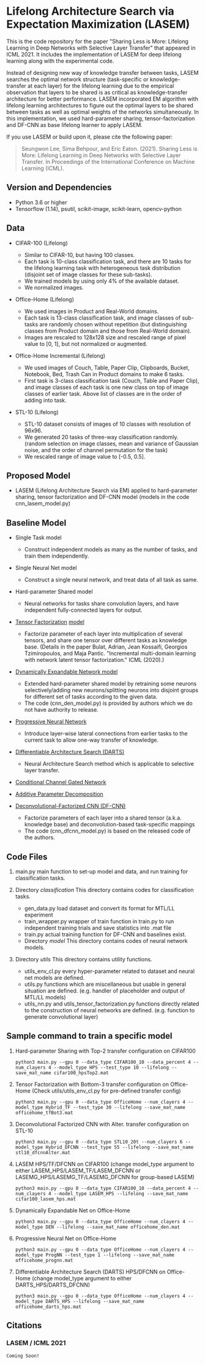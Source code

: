# Lifelong Architecture Search via Expectation Maximization (LASEM)
This is the code repository for the paper "Sharing Less is More: Lifelong Learning in Deep Networks with Selective Layer Transfer" that appeared in ICML 2021.  It includes the implementation of LASEM for deep lifelong learning along with the experimental code.

Instead of designing new way of knowledge transfer between tasks, LASEM searches the optimal network structure (task-specific or knowledge-transfer at each layer) for the lifelong learning due to the empirical observation that layers to be shared is as critical as knowledge-transfer architecture for better performance. LASEM incorporated EM algorithm with lifelong learning architectures to figure out the optimal layers to be shared between tasks as well as optimal weights of the networks simultaneously. In this implementation, we used hard-parameter sharing, tensor-factorization and DF-CNN as base lifelong learner to apply LASEM.

If you use LASEM or build upon it, please cite the following paper:

> Seungwon Lee, Sima Behpour, and Eric Eaton. (2021). Sharing Less is More: Lifelong Learning in Deep Networks with Selective Layer Transfer. In Proceedings of the International Conference on Machine Learning (ICML).


## Version and Dependencies
- Python 3.6 or higher
- Tensorflow (1.14), psutil, scikit-image, scikit-learn, opencv-python

## Data
- CIFAR-100 (Lifelong)
    - Similar to CIFAR-10, but having 100 classes.
    - Each task is 10-class classification task, and there are 10 tasks for the lifelong learning task with heterogeneous task distribution (disjoint set of image classes for these sub-tasks).
    - We trained models by using only 4% of the available dataset.
    - We normalized images.

- Office-Home (Lifelong)
    - We used images in Product and Real-World domains.
    - Each task is 13-class classification task, and image classes of sub-tasks are randomly chosen without repetition (but distinguishing classes from Product domain and those from Real-World domain).
    - Images are rescaled to 128x128 size and rescaled range of pixel value to [0, 1], but not normalized or augmented.

- Office-Home Incremental (Lifelong)
    - We used images of Couch, Table, Paper Clip, Clipboards, Bucket, Notebook, Bed, Trash Can in Product domains to make 6 tasks.
    - First task is 3-class classification task (Couch, Table and Paper Clip), and image classes of each task is one new class on top of image classes of earlier task. Above list of classes are in the order of adding into task.
    
- STL-10 (Lifelong)
    - STL-10 dataset consists of images of 10 classes with resolution of 96x96.
    - We generated 20 tasks of three-way classification randomly. (random selection on image classes, mean and variance of Gaussian noise, and the order of channel permutation for the task)
    - We rescaled range of image value to [-0.5, 0.5].

## Proposed Model
- LASEM (Lifelong Architecture Search via EM) applied to hard-parameter sharing, tensor factorization and DF-CNN model (models in the code cnn_lasem_model.py)


## Baseline Model
- Single Task model
    - Construct independent models as many as the number of tasks, and train them independently.

- Single Neural Net model
    - Construct a single neural network, and treat data of all task as same.

- Hard-parameter Shared model
    - Neural networks for tasks share convolution layers, and have independent fully-connected layers for output.

- [Tensor Factorization](https://arxiv.org/abs/1605.06391) [model](https://www.aaai.org/Papers/AAAI/2020GB/AAAI-BulatA.1460.pdf)
    - Factorize parameter of each layer into multiplication of several tensors, and share one tensor over different tasks as knowledge base. (Details in the paper Bulat, Adrian, Jean Kossaifi, Georgios Tzimiropoulos, and Maja Pantic. "Incremental multi-domain learning with network latent tensor factorization." ICML (2020).)

- [Dynamically Expandable Network model](https://arxiv.org/abs/1708.01547)
    - Extended hard-parameter shared model by retraining some neurons selectively/adding new neurons/splitting neurons into disjoint groups for different set of tasks according to the given data.
    - The code (cnn_den_model.py) is provided by authors which we do not have authority to release.
    
- [Progressive Neural Network](https://arxiv.org/abs/1606.04671)
    - Introduce layer-wise lateral connections from earlier tasks to the current task to allow one-way transfer of knowledge.
    
- [Differentiable Architecture Search (DARTS)](https://arxiv.org/abs/1806.09055)
    - Neural Architecture Search method which is applicable to selective layer transfer.
    
- [Conditional Channel Gated Network](https://arxiv.org/abs/2004.00070)

- [Additive Parameter Decomposition](https://openreview.net/forum?id=r1gdj2EKPB)

- [Deconvolutional-Factorized CNN (DF-CNN)](https://www.ijcai.org/proceedings/2019/393)
    - Factorize parameters of each layer into a shared tensor (a.k.a. knowledge base) and deconvolution-based task-specific mappings
    - The code (cnn_dfcnn_model.py) is based on the released code of the authors.


## Code Files
1. main.py
    main function to set-up model and data, and run training for classification tasks.

2. Directory *classification*
    This directory contains codes for classification tasks.
    - gen_data.py
        load dataset and convert its format for MTL/LL experiment
    - train_wrapper.py
        wrapper of train function in train.py to run independent training trials and save statistics into .mat file
    - train.py
        actual training function for DF-CNN and baselines exist.
    - Directory *model*
        This directory contains codes of neural network models.

3. Directory *utils*
    This directory contains utility functions.
    - utils_env_cl.py
        every hyper-parameter related to dataset and neural net models are defined.
    - utils.py
        functions which are miscellaneous but usable in general situation are defined. (e.g. handler of placeholder and output of MTL/LL models)
    - utils_nn.py and utils_tensor_factorization.py
        functions directly related to the construction of neural networks are defined. (e.g. function to generate convolutional layer)


## Sample command to train a specific model
1. Hard-parameter Sharing with Top-2 transfer configuration on CIFAR100

    ```python3 main.py --gpu 0 --data_type CIFAR100_10 --data_percent 4 --num_clayers 4 --model_type HPS --test_type 10 --lifelong --save_mat_name cifar100_hpsTop2.mat```

2. Tensor Factorization with Bottom-3 transfer configuration on Office-Home (Check utils/utils_env_cl.py for pre-defined transfer config)

    ```python3 main.py --gpu 0 --data_type OfficeHome --num_clayers 4 --model_type Hybrid_TF --test_type 30 --lifelong --save_mat_name officehome_tfBot3.mat```
    
3. Deconvolutional Factorized CNN with Alter. transfer configuration on STL-10

    ```python3 main.py --gpu 0 --data_type STL10_20t --num_clayers 6 --model_type Hybrid_DFCNN --test_type 55 --lifelong --save_mat_name stl10_dfcnnAlter.mat```

4. LASEM HPS/TF/DFCNN on CIFAR100 (change model_type argument to either LASEM_HPS/LASEM_TF/LASEM_DFCNN or LASEMG_HPS/LASEMG_TF/LASEMG_DFCNN for group-based LASEM)

    ```python3 main.py --gpu 0 --data_type CIFAR100_10 --data_percent 4 --num_clayers 4 --model_type LASEM_HPS --lifelong --save_mat_name cifar100_lasem_hps.mat```
    
5. Dynamically Expandable Net on Office-Home

    ```python3 main.py --gpu 0 --data_type OfficeHome --num_clayers 4 --model_type DEN --lifelong --save_mat_name officehome_den.mat```
    
6. Progressive Neural Net on Office-Home

    ```python3 main.py --gpu 0 --data_type OfficeHome --num_clayers 4 --model_type ProgNN --test_type 1 --lifelong --save_mat_name officehome_prognn.mat```
    
7. Differentiable Architecture Search (DARTS) HPS/DFCNN on Office-Home (change model_type argument to either DARTS_HPS/DARTS_DFCNN)

    ```python3 main.py --gpu 0 --data_type OfficeHome --num_clayers 4 --model_type DARTS_HPS --lifelong --save_mat_name officehome_darts_hps.mat```


## Citations
### LASEM / ICML 2021
```
Coming Soon!
```
